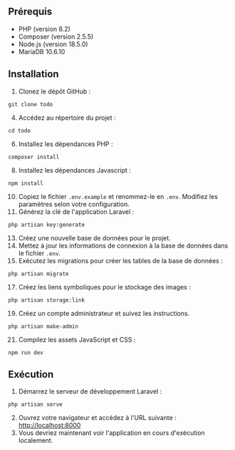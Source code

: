 ## Prérequis
- PHP (version 8.2)
- Composer (version 2.5.5)
- Node.js (version 18.5.0)
- MariaDB 10.6.10

## Installation

1. Clonez le dépôt GitHub :
```
git clone todo
```
4. Accédez au répertoire du projet :
```
cd todo
```
6. Installez les dépendances PHP :
```
composer install
```
8. Installez les dépendances Javascript :
```
npm install
```
10. Copiez le fichier `.env.example` et renommez-le en `.env`. Modifiez les paramètres selon votre configuration.
11. Générez la clé de l'application Laravel :
```
php artisan key:generate
```
13. Créez une nouvelle base de données pour le projet.
14. Mettez à jour les informations de connexion à la base de données dans le fichier `.env`.
15. Exécutez les migrations pour créer les tables de la base de données :
```
php artisan migrate
```
17. Créez les liens symboliques pour le stockage des images :
```
php artisan storage:link
```
19. Créez un compte administrateur et suivez les instructions.
```
php artisan make-admin
```
21. Compilez les assets JavaScript et CSS :
 ```
 npm run dev
 ```

## Exécution

1. Démarrez le serveur de développement Laravel :
```
php artisan serve
```
2. Ouvrez votre navigateur et accédez à l'URL suivante :
   [http://localhost:8000](http://localhost:8000)
3. Vous devriez maintenant voir l'application en cours d'exécution localement.
